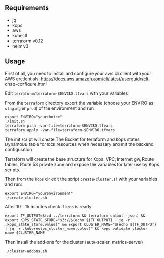 ## Requirements

* jq
* kops
* aws
* kubectl
* terraform v0.12
* helm v3

## Usage

First of all, you need to install and configure your aws cli client with your AWS credentials:
https://docs.aws.amazon.com/cli/latest/userguide/cli-chap-configure.html

Edit `terraform/terraform-$ENVIRO.tfvars` with your variables 

From the `terraform` directory export the variable (choose your ENVIRO as `staging` or `prod`) of the environment and run:

    export ENVIRO="yourchoice"  
    ./init.sh 
    terraform plan -var-file=terraform-$ENVIRO.tfvars
    terraform apply -var-file=terraform-$ENVIRO.tfvars

The init script will create The Bucket for terraform and Kops states, DynamoDB table for lock resources when necessary and init the backend configuration

Terraform will create the base structure for Kops: VPC, Internet gw, Route tables, Route 53 private zone and expose the variables for later use by Kops scripts.

Then from the `kops` dir edit the script `create-cluster.sh` with your variables and run:

    export ENVIRO="yourenvironment"
    ./create_cluster.sh
 
 After 10 ˜ 15 minutes check if `kops` is ready 

    export TF_OUTPUT=$(cd ../terraform && terraform output -json) && export KOPS_STATE_STORE="s3://$(echo ${TF_OUTPUT} | jq -r .kops_state_store.value)" && export CLUSTER_NAME="$(echo ${TF_OUTPUT} | jq -r .kubernetes_cluster_name.value)" && kops validate cluster --name $CLUSTER_NAME


Then install the add-ons for the cluster (auto-scaler, metrics-server)

    ./cluster-addons.sh

